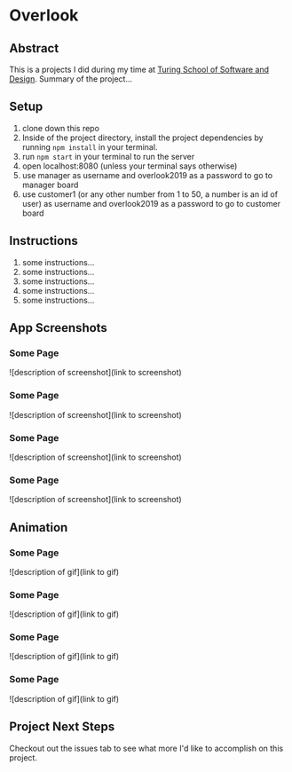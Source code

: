 # Overlook

## Abstract
This is a projects I did during my time at [Turing School of Software and Design](https://turing.io/).
Summary of the project...

## Setup
1. clone down this repo
2. Inside of the project directory, install the project dependencies by running ```npm install``` in your terminal.
3. run ```npm start``` in your terminal to run the server
4. open localhost:8080 (unless your terminal says otherwise)
5. use manager as username and overlook2019 as a password to go to manager board
6. use customer1 (or any other number from 1 to 50, a number is an id of user) as username and overlook2019 as a password to go to customer board

## Instructions
1. some instructions...
2. some instructions...
3. some instructions...
4. some instructions...
5. some instructions...

## App Screenshots
### Some Page
![description of screenshot](link to screenshot)
### Some Page
![description of screenshot](link to screenshot)
### Some Page
![description of screenshot](link to screenshot)
### Some Page
![description of screenshot](link to screenshot)

## Animation
### Some Page
![description of gif](link to gif)
### Some Page
![description of gif](link to gif)
### Some Page
![description of gif](link to gif)
### Some Page
![description of gif](link to gif)

## Project Next Steps
Checkout out the issues tab to see what more I'd like to accomplish on this project.
